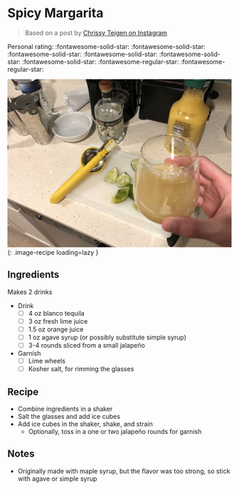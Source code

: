 <!-- Do not modify sections with "AUTO-*". They are updated by make.py -->

# Spicy Margarita

> Based on a post by [Chrissy Teigen on Instagram](https://www.instagram.com/p/CEmz6BOHzRM)

<!-- rating=3; (User can specify rating on scale of 1-5) -->
<!-- AUTO-UserRating -->
Personal rating: :fontawesome-solid-star: :fontawesome-solid-star: :fontawesome-solid-star: :fontawesome-solid-star: :fontawesome-solid-star: :fontawesome-solid-star: :fontawesome-regular-star: :fontawesome-regular-star:
<!-- /AUTO-UserRating -->

<!-- name_image=spicy_margarita.jpg; (User can specify image name) -->
<!-- AUTO-Image -->
![spicy_margarita.jpg](./spicy_margarita.jpg){: .image-recipe loading=lazy }
<!-- /AUTO-Image -->

## Ingredients

Makes 2 drinks

* Drink
    * [ ] 4 oz blanco tequila⁠
    * [ ] 3 oz fresh lime juice
    * [ ] 1.5 oz orange juice⁠
    * [ ] 1 oz agave syrup (or possibly substitute simple syrup)⁠
    * [ ] 3-4 rounds sliced from a small jalapeño
* Garnish
    * [ ] Lime wheels
    * [ ] Kosher salt, for rimming the glasses⁠

## Recipe

* Combine ingredients in a shaker
* Salt the glasses and add ice cubes
* Add ice cubes in the shaker, shake, and strain
    * Optionally, toss in a one or two jalapeño rounds for garnish

## Notes

- Originally made with maple syrup, but the flavor was too strong, so stick with agave or simple syrup
